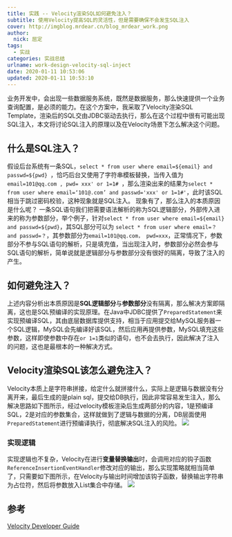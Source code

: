 ```yaml
---
title: 实践 -- Velocity渲染SQL如何避免注入？
subtitle: 使用Velocity提高SQL的灵活性，但是需要确保不会发生SQL注入
cover: http://imgblog.mrdear.cn/blog_mrdear_work.png
author: 
  nick: 屈定
tags:
  - 实战
categories: 实战总结
urlname: work-design-velocity-sql-inject
date: 2020-01-11 10:53:06
updated: 2020-01-11 10:53:10
---
```


业务开发中，会出现一些数据服务系统，既然是数据服务，那么快速提供一个业务查询配置，是必须的能力。在这个方案中，我采取了Velocity渲染SQL Template，渲染后的SQL交由JDBC驱动去执行，那么在这个过程中很有可能出现SQL注入，本文将讨论SQL注入的原理以及在Velocity场景下怎么解决这个问题。

## 什么是SQL注入？
假设后台系统有一条SQL，`select * from user where email=${email} and passwd=${pwd} `，恰巧后台又使用了字符串模板替换，当传入值为 `email=101@qq.com , pwd= xxx' or 1=1# `，那么渲染出来的结果为`select * from user where email=‘101@.com’ and passwd='xxx' or 1=1#'`，此时该SQL相当于跳过密码校验，这种现象就是SQL注入。
现象有了，那么注入的本质原因是什么呢？
一条SQL语句我们把需要语法解析的称为SQL逻辑部分，外部传入进来的称为参数部分，举个例子，针对`select * from user where email=${email} and passwd=${pwd}`，其SQL部分可以为 `select * from user where email=？ and passwd=？`，其参数部分为`email=101@qq.com， pwd=xxx`，正常情况下，参数部分不参与SQL语句的解析，只是填充值，当出现注入时，参数部分必然会参与SQL语句的解析，简单说就是逻辑部分与参数部分没有很好的隔离，导致了注入的产生。

## 如何避免注入？
上述内容分析出本质原因是**SQL逻辑部分**与**参数部分**没有隔离，那么解决方案即隔离，这也是SQL预编译的实现原理。在Java中JDBC提供了`PreparedStatement`来实现预编译SQL，其由底层数据库提供支持，相当于应用提交给MySQL服务器一个SQL逻辑，MySQL会先编译好该SQL，然后应用再提供参数，MySQL填充这些参数，这样即使参数中存在`or 1=1`类似的语句，也不会去执行，因此解决了注入的问题，这也是最根本的一种解决方式。

## Velocity渲染SQL该怎么避免注入？
Velocity本质上是字符串拼接，给定什么就拼接什么，实际上是逻辑与数据没有分离开来，最后生成的是plain sql，提交给DB执行，因此非常容易发生注入，那么解决思路如下图所示，经过velocity模板渲染后生成两部分的内容，1是预编译SQL，2是对应的参数集合，这样就做到了逻辑与数据的分离，DB层面使用`PreparedStatement`进行预编译执行，彻底解决SQL注入的风险。
![](http://imgblog.mrdear.cn/1578410687.png?imageMogr2/thumbnail/!100p)

### 实现逻辑
实现逻辑也不复杂，Velocity在进行**变量替换输出**时，会调用对应的钩子函数`ReferenceInsertionEventHandler`修改对应的输出，那么实现策略就相当简单了，只需要如下图所示，在Velocity与输出时间增加该钩子函数，替换输出字符串为占位符，然后将参数放入List集合中存储。
![](http://imgblog.mrdear.cn/1578581443.png?imageMogr2/thumbnail/!100p)

## 参考
[Velocity Developer Guide](http://velocity.apache.org/engine/2.1/developer-guide.html#orgapachevelocityappeventreferenceinsertioneventhandler)